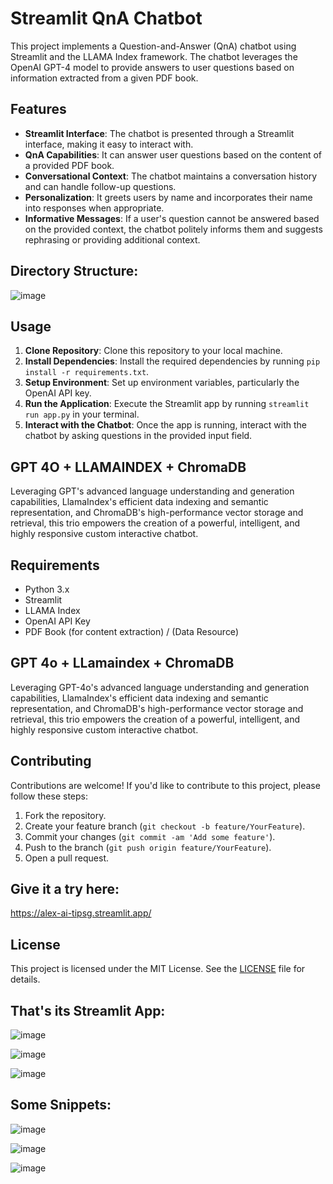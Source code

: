 # Streamlit QnA Chatbot

This project implements a Question-and-Answer (QnA) chatbot using Streamlit and the LLAMA Index framework. The chatbot leverages the OpenAI GPT-4 model to provide answers to user questions based on information extracted from a given PDF book.

## Features

- **Streamlit Interface**: The chatbot is presented through a Streamlit interface, making it easy to interact with.
- **QnA Capabilities**: It can answer user questions based on the content of a provided PDF book.
- **Conversational Context**: The chatbot maintains a conversation history and can handle follow-up questions.
- **Personalization**: It greets users by name and incorporates their name into responses when appropriate.
- **Informative Messages**: If a user's question cannot be answered based on the provided context, the chatbot politely informs them and suggests rephrasing or providing additional context.


## Directory Structure:


![image](https://github.com/tushark01/TIPSG_Chatter/assets/70583158/628df81d-4778-4eab-8330-34c2bc7ba2b7)



## Usage

1. **Clone Repository**: Clone this repository to your local machine.
2. **Install Dependencies**: Install the required dependencies by running `pip install -r requirements.txt`.
3. **Setup Environment**: Set up environment variables, particularly the OpenAI API key.
4. **Run the Application**: Execute the Streamlit app by running `streamlit run app.py` in your terminal.
5. **Interact with the Chatbot**: Once the app is running, interact with the chatbot by asking questions in the provided input field.

## GPT 4O + LLAMAINDEX + ChromaDB

Leveraging GPT's advanced language understanding and generation capabilities, LlamaIndex's efficient data indexing and semantic representation, and ChromaDB's high-performance vector storage and retrieval, this trio empowers the creation of a powerful, intelligent, and highly responsive custom interactive chatbot.

## Requirements

- Python 3.x
- Streamlit
- LLAMA Index
- OpenAI API Key
- PDF Book (for content extraction) / (Data Resource)

## GPT 4o + LLamaindex + ChromaDB

Leveraging GPT-4o's advanced language understanding and generation capabilities, LlamaIndex's efficient data indexing and semantic representation, and ChromaDB's high-performance vector storage and retrieval, this trio empowers the creation of a powerful, intelligent, and highly responsive custom interactive chatbot.


## Contributing

Contributions are welcome! If you'd like to contribute to this project, please follow these steps:

1. Fork the repository.
2. Create your feature branch (`git checkout -b feature/YourFeature`).
3. Commit your changes (`git commit -am 'Add some feature'`).
4. Push to the branch (`git push origin feature/YourFeature`).
5. Open a pull request.

## Give it a try here:

https://alex-ai-tipsg.streamlit.app/

## License

This project is licensed under the MIT License. See the [LICENSE](LICENSE) file for details.


## That's its Streamlit App:

![image](https://github.com/tushark01/TIPSG_Chatter/assets/70583158/5567677c-dd8d-4062-b507-804f97a00966)

![image](https://github.com/tushark01/TIPSG_Chatter/assets/70583158/fb7ffc6d-c1ea-4a36-a006-2c7e1b1bf2d3)

![image](https://github.com/tushark01/TIPSG_Chatter/assets/70583158/c2d88721-acbf-43a3-afc7-3621b4065ec6)

## Some Snippets:

![image](https://github.com/tushark01/TIPSG_Chatter/assets/70583158/05036cbe-5803-4505-aa50-7bb825441c7a)

![image](https://github.com/tushark01/TIPSG_Chatter/assets/70583158/5e7204fa-b12e-4444-a066-be04466f0472)

![image](https://github.com/tushark01/TIPSG_Chatter/assets/70583158/125141c6-9762-47a6-9ff0-e51f5e863295)






